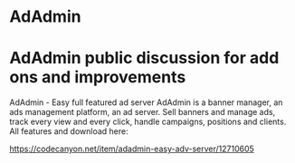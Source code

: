 # AdAdmin
AdAdmin public discussion for add ons and improvements
======================================================

AdAdmin - Easy full featured ad server
AdAdmin is a banner manager, an ads management platform, an ad server.
Sell banners and manage ads, track every view and every click, handle campaigns, positions and clients.
All features and download here:

https://codecanyon.net/item/adadmin-easy-adv-server/12710605

